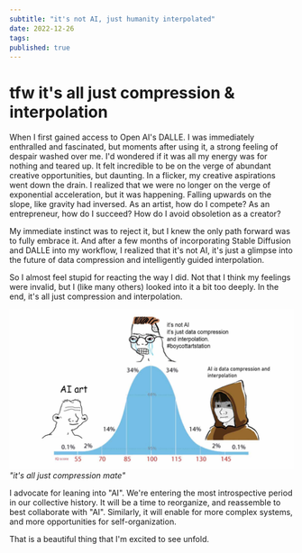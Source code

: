 ```yaml
---
subtitle: "it's not AI, just humanity interpolated"
date: 2022-12-26
tags:
published: true
---
```

# tfw it's all just compression & interpolation

When I first gained access to Open AI's DALLE. I was immediately enthralled and fascinated, but moments after using it, a strong feeling of despair washed over me. I'd wondered if it was all my energy was for nothing and teared up. It felt incredible to be on the verge of abundant creative opportunities, but daunting. In a flicker, my creative aspirations went down the drain. I realized that we were no longer on the verge of exponential acceleration, but it was happening. Falling upwards on the slope, like gravity had inversed. As an artist, how do I compete? As an entrepreneur, how do I succeed? How do I avoid obsoletion as a creator? 

My immediate instinct was to reject it, but I knew the only path forward was to fully embrace it. And after a few months of incorporating Stable Diffusion and DALLE into my workflow, I realized that it's not AI, it's just a glimpse into the future of data compression and intelligently guided interpolation. 

So I almost feel stupid for reacting the way I did. Not that I think my feelings were invalid, but I (like many others) looked into it a bit too deeply. In the end, it's all just compression and interpolation. 

![](/images/ai01.jpg)
*"it's all just compression mate"*

I advocate for leaning into "AI".
We're entering the most introspective period in our collective history.
It will be a time to reorganize, and reassemble to best collaborate with "AI". 
Similarly, it will enable for more complex systems, and more opportunities for self-organization. 

That is a beautiful thing that I'm excited to see unfold.  

